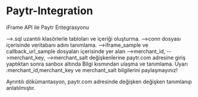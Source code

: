 # Paytr-Integration
iFrame API ile Paytr Entegrasyonu

-->.sql uzantılı klasörlerle tabloları ve içeriği oluşturma.
-->conn dosyası içerisinde veritabanı adını tanımlama.
-->iframe_sample ve callback_url_sample dosyaları içerisinde yer alan
            -->merchant_id,
	        -->merchant_key,
	        -->merchant_salt
    değişkenlerine paytr.com adresine giriş yaptıktan sonra sanbox altında Bilgi kısmından ulaşma ve tanımlama.
Uyarı :merchant_id,merchant_key ve merchant_salt bilgilerini paylaşmayınız!

Ayrıntılı dökümantasyon, paytr.com adresinde değişken değişken tanımlanıp anlatılmıştır. 
           
           
